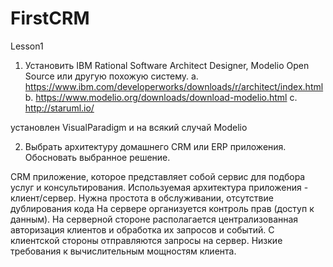 # FirstCRM
Lesson1
1. Установить IBM Rational Software Architect Designer, Modelio Open Source
или другую похожую систему.
a. https://www.ibm.com/developerworks/downloads/r/architect/index.html
b. https://www.modelio.org/downloads/download-modelio.html
c. http://staruml.io/

установлен VisualParadigm и на всякий случай Modelio

2. Выбрать архитектуру домашнего CRM или ERP приложения. Обосновать выбранное решение.

CRM приложение, которое представляет собой сервис для подбора услуг и консультирования.
Используемая архитектура приложения - клиент/сервер. Нужна простота в обслуживании, отсутствие дублирования кода
На сервере организуется контроль прав (доступ к данным).
На серверной стороне располагается централизованная авторизация клиентов и обработка их запросов и событий.
С клиентской стороны отправляются запросы на сервер.
Низкие требования к вычислительным мощностям клиента.
